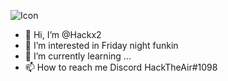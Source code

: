 ![Icon](Icon)

- 👋 Hi, I’m @Hackx2
- 👀 I’m interested in Friday night funkin
- 🌱 I’m currently learning ...
- 📫 How to reach me Discord HackTheAir#1098

<!---
Hackx2/Hackx2 is a ✨ special ✨ repository because its `README.md` (this file) appears on your GitHub profile.
You can click the Preview link to take a look at your changes.
--->


<!---yea hi all hehehhehehehehehhehehehehheheehehheh ehehehe
ayo
UwU
OwO

Funfact i am not gonna change this 

08/07/2022 Its still here
--->
